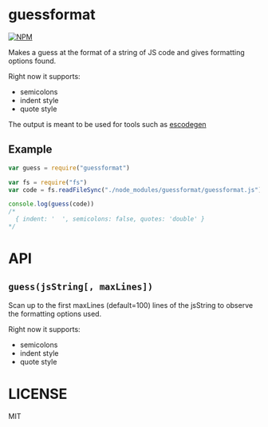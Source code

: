 guessformat
=====

[![NPM](https://nodei.co/npm/guessformat.png)](https://nodei.co/npm/guessformat/)

Makes a guess at the format of a string of JS code and gives formatting options found.

Right now it supports:
  * semicolons
  * indent style
  * quote style

The output is meant to be used for tools such as [escodegen](http://npm.im/escodegen)

Example
---

```javascript
var guess = require("guessformat")

var fs = require("fs")
var code = fs.readFileSync("./node_modules/guessformat/guessformat.js").toString()

console.log(guess(code))
/*
  { indent: '  ', semicolons: false, quotes: 'double' }
*/
```

API
===

`guess(jsString[, maxLines])`
---

Scan up to the first maxLines (default=100) lines of the jsString to observe the formatting options used.

Right now it supports:
  * semicolons
  * indent style
  * quote style

LICENSE
=======

MIT
